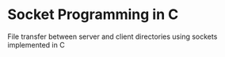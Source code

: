 # Socket Programming in C
 File transfer between server and client directories using sockets implemented in C
